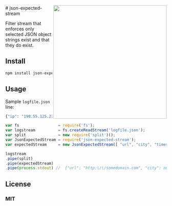 <img src="https://raw.github.com/angleman/json-expected-stream/master/logo.jpg" align="right" width="354px" />
# json-expected-stream 

Filter stream that enforces only selected JSON object strings exist and that they do exist. 


## Install

```bash
npm install json-expected-stream
```

## Usage

Sample ```logfile.json``` line:

```js
{"ip": "198.55.125.23", "timestamp":"2014-02-24 10:29:42", "url": "http:\/\/somedomain.com"}
```

```js
var fs                 = require('fs');
var logstream          = fs.createReadStream('logfile.json');
var split              = new require('split')();
var JsonExpectedStream = require('json-expected-stream');
var expectedStream     = new JsonExpectedStream([ "url", "city", "timestamp" ]);

logstream
.pipe(split)
.pipe(expectedStream)
.pipe(process.stdout) //  {"url": "http:\/\/somedomain.com", "city": null, "timestamp":"2014-02-24 10:29:42"}
```

## License 

### MIT
